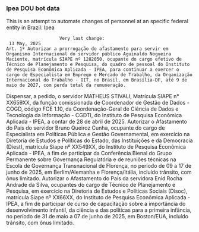  ### Ipea DOU bot data
 This is an attempt to automate changes of personnel at an specific federal entity in Brazil: Ipea
 
                        Very last change: 
 	 13 May, 2025
	Art. 1º Autorizar a prorrogação do afastamento para servir em Organismo Internacional do servidor público Aguinaldo Nogueira Maciente, matrícula SIAPE nº 1282050, ocupante do cargo efetivo de Técnico de Planejamento e Pesquisa, do quadro de pessoal do Instituto de Pesquisa Econômica Aplicada - IPEA, para continuar a exercer o cargo de Especialista em Emprego e Mercado de Trabalho, da Organização Internacional do Trabalho - OIT, no Brasil, em Brasília-DF, até 9 de maio de 2027, com perda total da remuneração.
Dispensar, a pedido, o servidor MATHEUS STIVALI, Matrícula SIAPE n° XX659XX, da função comissionada de Coordenador de Gestão de Dados - COGD, código FCE 1.10, da Coordenação-Geral de Ciência de Dados e Tecnologia da Informação - CGDTI, do Instituto de Pesquisa Econômica Aplicada - IPEA, a contar de 28 de abril de 2025.
Autorizar o Afastamento do País do servidor Bruno Queiroz Cunha, ocupante do cargo de Especialista em Políticas Pública e Gestão Governamental, em exercício na Diretoria de Estudos e Políticas do Estado, das Instituições e da Democracia (Diest), matrícula Siape nº XX549XX, do Instituto de Pesquisa Econômica Aplicada - IPEA, a fim de participar da Conferência Bienal do Grupo Permanente sobre Governança Regulatória e de reuniões técnicas na Escola de Governança Transnacional de Florença, no período de 09 a 17 de junho de 2025, em Berlim/Alemanha e Florença/Itália, incluído trânsito, com ônus limitado.
Autorizar o Afastamento do País da servidora Enid Rocha Andrade da Silva, ocupantes do cargo de Técnico de Planejamento e Pesquisa, em exercício na Diretoria de Estudos e Políticas Sociais (Disoc), matrícula Siape nº XX66XX, do Instituto de Pesquisa Econômica Aplicada - IPEA, a fim de participar de curso de capacitação sobre a importância do desenvolvimento infantil, da ciência e das políticas para a primeira infância, no período de 31 de maio a 07 de junho de 2025, em Boston/EUA, incluído trânsito, com ônus limitado.
